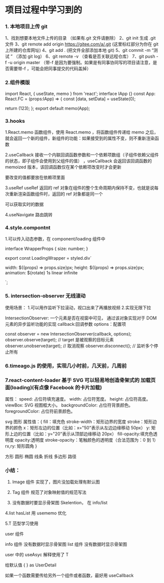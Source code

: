 # 项目过程中学习到的

### 1. 本地项目上传 git

1、找到想要本地文件上传的目录 （如果有.git 文件请删除）
2、git init 生成 .git 文件
3、git remote add origin https://gitee.com/a/.git (这里标红部分为你在 git 上所建的仓库网址)
4、git add . (把文件全部添加本地 git)
5、git commit -m “测试 ” （添加 git log）
6、git remote -v （查看是否关联远程仓库）
7、git push -f -u origin master （带-f 是因为要强制。如果是有同事协同写的项目请注意，是否需要带-f ，可能会把同事提交的代码盖掉）

### 2.组件模版

import React, { useState, memo } from 'react';
interface IApp {}
const App: React.FC<IApp> = (props:IApp) => {
const [data, setData] = useState(0);

return (123);
};
export default memo(App);

### 3.hooks

1.React.memo
函数组件，使用 React.memo ，将函数组件传递给 memo 之后，就会返回一个新的组件，新组件的功能：如果接受到的属性不变，则不重新渲染函数

2.useCallback
接收一个内联回调函数参数和一个依赖项数组（子组件依赖父组件的状态，即子组件会使用到父组件的值） ，useCallback 会返回该回调函数的 memoized 版本，该回调函数仅在某个依赖项改变时才会更新

要改变的值都要放在依赖项里面

3.useRef
useRef 返回的 ref 对象在组件的整个生命周期内保持不变，也就是说每次重新渲染函数组件时，返回的 ref 对象都是同一个

可以获取实时的数据

4.useNavigate 路由跳转

### 4.style.compontnt

1.可以传入动态参数，在 component/loading 组件中

interface WrapperProps {
size: number;
}

export const LoadingWrapper = styled.div<WrapperProps>`

width: ${(props) => props.size}px;
height: ${(props) => props.size}px;
animation: ${rotate} 1s linear infinite

`;

### 5. intersection-observer 无线滚动

使用场景： 1.可以用作监听下拉滚动，视口出来了再播放视频 2.实现无限下拉

IntersectionObserver: 一个元素是否在视窗中可见， 通过该对象实现对于 DOM 元素的异步监听功能的实现
callback:回调参数
options：配置项

const observer = new IntersectionObserver(callback, options);
observer.observe(target); // target 是被观察的目标元素
observer.unobserve(target); // 取消观察
observer.disconnect(); // 监听多个停止所有

### 6.timeago.js 的使用，实现几小时前，几天前，几周前

### 7.react-content-loader 基于 SVG 可以轻易地创造骨架式的 加载页面(loading)(有点像 Facebook 的卡片加载)

属性：
speed: 占位符填充速度。
width: 占位符宽度。
height: 占位符高度。
viewBox: SVG 视图框大小。
backgroundColor: 占位符背景颜色。
foregroundColor: 占位符前景颜色。

svg 图形
属性值：{
fill：填充色
stroke-width：矩形边界的宽度
stroke：矩形边界的颜色
x：矩形左边的位置（比如：x="50"表示从左边边缘移动 50px）
y: 矩形上边的位置（比如：y="20"表示从顶部边缘移动 20px）
fill-opacity:填充色透明度
opacity:透明度
stroke-opacity：笔触颜色的透明度（合法范围为：0 到 1）
rx,ry: 矩形圆角
}

方形 <rect>
圆形 <circle>
椭圆 <ellipse>
线条 <line>
折线 <polyline>
多边形 <polygon>
路径 <path>

### 小结：

1. Image 组件 实现了，图片没加载处理有默认图

2. Tag 组件 规范了对象映射值的规范写法

3. 没有数据时要显示骨架图 Skelention， 在 info/list

4.list hasList 用 usememo 优化

5.T 范型学习使用

user 组件

info 组件 没有数据时显示骨架图
list 组件 没有数据时显示骨架图

user 中的 useAsyc 解释使用了 T

给默认值 { } as UserDetail

如果一个函数需要传给另外一个组件或者函数，最好用 useCallback
